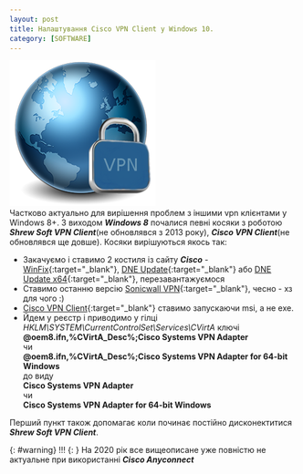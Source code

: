 ```yaml
---
layout: post
title: Налаштування Cisco VPN Client у Windows 10.
category: [SOFTWARE]
---
```

![ciscovpn logo](/assets/media/vpn.png?style=head)  
Частково актуально для вирішення проблем з іншими vpn клієнтами у Windows 8+.<!--more--> З виходом ***Windows 8*** почалися певні косяки з роботою ***Shrew Soft VPN Client***(не обновлявся з 2013 року), ***Cisco VPN Client***(не обновлявся ще довше). Косяки вирішуються якось так:

- Закачуємо і ставимо 2 костиля із сайту ***Cisco*** -  [WinFix](ftp://ftpsupport.citrix.com/winfix.exe "WinFix"){:target="_blank"},
 [DNE Update](ftp://files.citrix.com/dneupdate.msi "DNE Update"){:target="_blank"}
   або [DNE Update x64](ftp://files.citrix.com/dneupdate64.msi "DNE Update x64"){:target="_blank"}, перезавантажуємося
- Ставимо останню версію [Sonicwall VPN](http://help.mysonicwall.com/Applications/vpnclient/ "Sonicwall VPN"){:target="_blank"}, чесно - хз для чого :)
- [Cisco VPN Client](http://helpdesk.ugent.be/vpn/en/akkoord.php "Cisco VPN Client"){:target="_blank"} ставимо запускаючи msi, а не exe.
- Йдем у реєстр і приводимо у гілці *HKLM\SYSTEM\CurrentControlSet\Services\CVirtA* ключі  
  **@oem8.ifn,%CVirtA_Desc%;Cisco Systems VPN Adapter**  
  чи  
  **@oem8.ifn,%CVirtA_Desc%;Cisco Systems VPN Adapter for 64-bit Windows**  
  до виду  
  **Cisco Systems VPN Adapter**  
  чи  
  **Cisco Systems VPN Adapter for 64-bit Windows**

Перший пункт також допомагає коли починає постійно дисконектитися ***Shrew Soft VPN Client***.

{: #warning}
!!!
{: }
На 2020 рік все вищеописане уже повністю не актуальне при використанні ***Cisco Anyconnect***
